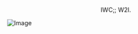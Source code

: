 <p align="center"><span style="color:dark red;">IWC;; W2I.</span></p>

![Image](https://github.com/user-attachments/assets/a1e47edb-3450-4423-a9c6-a311edfc924c)
